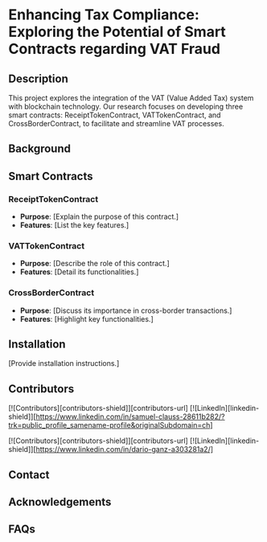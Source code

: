 # Enhancing Tax Compliance: Exploring the Potential of Smart Contracts regarding VAT Fraud

## Description
This project explores the integration of the VAT (Value Added Tax) system with blockchain technology. Our research focuses on developing three smart contracts: ReceiptTokenContract, VATTokenContract, and CrossBorderContract, to facilitate and streamline VAT processes.



## Background


## Smart Contracts
### ReceiptTokenContract
- **Purpose**: [Explain the purpose of this contract.]
- **Features**: [List the key features.]

### VATTokenContract
- **Purpose**: [Describe the role of this contract.]
- **Features**: [Detail its functionalities.]

### CrossBorderContract
- **Purpose**: [Discuss its importance in cross-border transactions.]
- **Features**: [Highlight key functionalities.]

## Installation
[Provide installation instructions.]

## Contributors
[![Contributors][contributors-shield]][contributors-url]
[![LinkedIn][linkedin-shield]][https://www.linkedin.com/in/samuel-clauss-28611b282/?trk=public_profile_samename-profile&originalSubdomain=ch]

[![Contributors][contributors-shield]][contributors-url]
[![LinkedIn][linkedin-shield]][https://www.linkedin.com/in/dario-ganz-a303281a2/]

## Contact


## Acknowledgements

## FAQs
